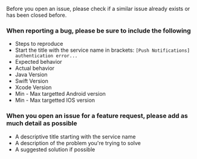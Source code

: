 Before you open an issue, please check if a similar issue already exists or has been closed before.

### When reporting a bug, please be sure to include the following

-   Steps to reproduce
-   Start the title with the service name in brackets:  `[Push Notifications] authentication error...`
-   Expected behavior
-   Actual behavior
-   Java Version
-   Swift Version
-   Xcode Version
-   Min - Max targetted Android version
-   Min - Max targetted IOS version

### When you open an issue for a feature request, please add as much detail as possible
-   A descriptive title starting with the service name
-   A description of the problem you're trying to solve
-   A suggested solution if possible
